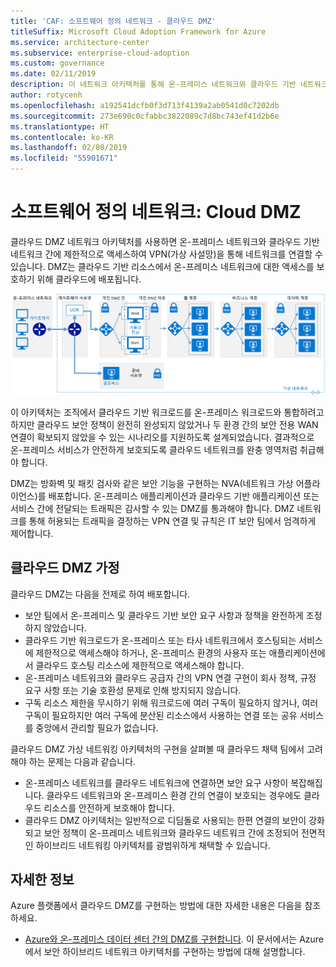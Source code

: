 ```yaml
---
title: 'CAF: 소프트웨어 정의 네트워크 - 클라우드 DMZ'
titleSuffix: Microsoft Cloud Adoption Framework for Azure
ms.service: architecture-center
ms.subservice: enterprise-cloud-adoption
ms.custom: governance
ms.date: 02/11/2019
description: 이 네트워크 아키텍처를 통해 온-프레미스 네트워크와 클라우드 기반 네트워크 간에 제한적으로 액세스할 수 있습니다.
author: rotycenh
ms.openlocfilehash: a192541dcfb0f3d713f4139a2ab0541d0c7202db
ms.sourcegitcommit: 273e690c0cfabbc3822089c7d8bc743ef41d2b6e
ms.translationtype: HT
ms.contentlocale: ko-KR
ms.lasthandoff: 02/08/2019
ms.locfileid: "55901671"
---
```

# <a name="software-defined-networks-cloud-dmz"></a>소프트웨어 정의 네트워크: Cloud DMZ

클라우드 DMZ 네트워크 아키텍처를 사용하면 온-프레미스 네트워크와 클라우드 기반 네트워크 간에 제한적으로 액세스하여 VPN(가상 사설망)을 통해 네트워크를 연결할 수 있습니다. DMZ는 클라우드 기반 리소스에서 온-프레미스 네트워크에 대한 액세스를 보호하기 위해 클라우드에 배포됩니다.

![하이브리드 네트워크 아키텍처 보안](../../../reference-architectures/dmz/images/dmz-private.png)

이 아키텍처는 조직에서 클라우드 기반 워크로드를 온-프레미스 워크로드와 통합하려고 하지만 클라우드 보안 정책이 완전히 완성되지 않았거나 두 환경 간의 보안 전용 WAN 연결이 확보되지 않았을 수 있는 시나리오를 지원하도록 설계되었습니다. 결과적으로 온-프레미스 서비스가 안전하게 보호되도록 클라우드 네트워크를 완충 영역처럼 취급해야 합니다.

DMZ는 방화벽 및 패킷 검사와 같은 보안 기능을 구현하는 NVA(네트워크 가상 어플라이언스)를 배포합니다. 온-프레미스 애플리케이션과 클라우드 기반 애플리케이션 또는 서비스 간에 전달되는 트래픽은 감사할 수 있는 DMZ를 통과해야 합니다. DMZ 네트워크를 통해 허용되는 트래픽을 결정하는 VPN 연결 및 규칙은 IT 보안 팀에서 엄격하게 제어합니다.

## <a name="cloud-dmz-assumptions"></a>클라우드 DMZ 가정

클라우드 DMZ는 다음을 전제로 하여 배포합니다.

- 보안 팀에서 온-프레미스 및 클라우드 기반 보안 요구 사항과 정책을 완전하게 조정하지 않았습니다.
- 클라우드 기반 워크로드가 온-프레미스 또는 타사 네트워크에서 호스팅되는 서비스에 제한적으로 액세스해야 하거나, 온-프레미스 환경의 사용자 또는 애플리케이션에서 클라우드 호스팅 리소스에 제한적으로 액세스해야 합니다.
- 온-프레미스 네트워크와 클라우드 공급자 간의 VPN 연결 구현이 회사 정책, 규정 요구 사항 또는 기술 호환성 문제로 인해 방지되지 않습니다.
- 구독 리소스 제한을 무시하기 위해 워크로드에 여러 구독이 필요하지 않거나, 여러 구독이 필요하지만 여러 구독에 분산된 리소스에서 사용하는 연결 또는 공유 서비스를 중앙에서 관리할 필요가 없습니다.

클라우드 DMZ 가상 네트워킹 아키텍처의 구현을 살펴볼 때 클라우드 채택 팀에서 고려해야 하는 문제는 다음과 같습니다.

- 온-프레미스 네트워크를 클라우드 네트워크에 연결하면 보안 요구 사항이 복잡해집니다. 클라우드 네트워크와 온-프레미스 환경 간의 연결이 보호되는 경우에도 클라우드 리소스를 안전하게 보호해야 합니다.
- 클라우드 DMZ 아키텍처는 일반적으로 디딤돌로 사용되는 한편 연결의 보안이 강화되고 보안 정책이 온-프레미스 네트워크와 클라우드 네트워크 간에 조정되어 전면적인 하이브리드 네트워킹 아키텍처를 광범위하게 채택할 수 있습니다.

## <a name="learn-more"></a>자세한 정보

Azure 플랫폼에서 클라우드 DMZ를 구현하는 방법에 대한 자세한 내용은 다음을 참조하세요.

- [Azure와 온-프레미스 데이터 센터 간의 DMZ를 구현합니다](../../../reference-architectures/dmz/secure-vnet-hybrid.md). 이 문서에서는 Azure에서 보안 하이브리드 네트워크 아키텍처를 구현하는 방법에 대해 설명합니다.
